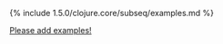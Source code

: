 {% include 1.5.0/clojure.core/subseq/examples.md %}

[Please add examples!](https://github.com/arrdem/grimoire/edit/master/_includes/1.6.0/clojure.core/subseq/examples.md)
